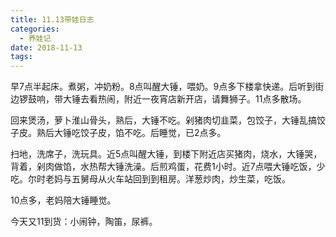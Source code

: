 ```yaml
---
title: 11.13带娃日志
categories:
  - 养娃记
date: 2018-11-13
tags:
---
```

早7点半起床。煮粥，冲奶粉。8点叫醒大锤，喂奶。9点多下楼拿快递。后听到街边锣鼓响，带大锤去看热闹，附近一夜宵店新开店，请舞狮子。11点多散场。  
<!-- more -->

回来煲汤，萝卜淮山骨头，熟后，大锤不吃。剁猪肉切韭菜，包饺子，大锤乱搞饺子皮。熟后大锤吃饺子皮，馅不吃。后睡觉，已2点多。  

扫地，洗席子，洗玩具。近5点叫醒大锤，到楼下附近店买猪肉，烧水，大锤哭，背着，剁肉做馅，水热帮大锤洗澡。后煎鸡蛋，花费1小时。近7点喂大锤吃饭，少吃。尔时老妈与五舅母从火车站回到到租房。洋葱炒肉，炒生菜，吃饭。  

10点多，老妈陪大锤睡觉。  

今天又11到货：小闹钟，陶笛，尿裤。  